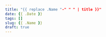 ```yaml
---
title: "{{ replace .Name "-" " " | title }}"
date: {{ .Date }}
tags: []
slug: {{ .Name }}
draft: true
---
```


<!-- more -->

